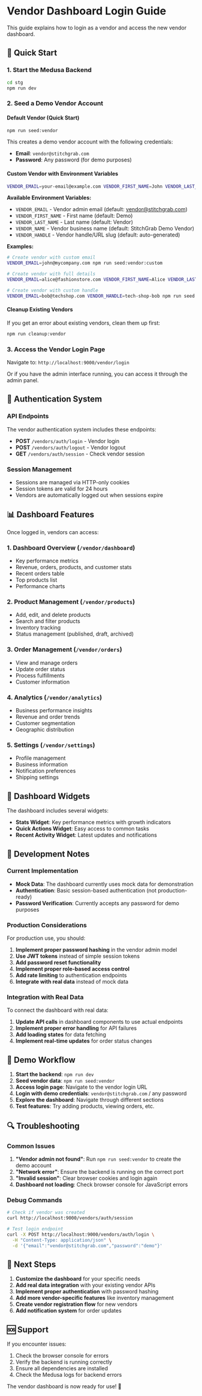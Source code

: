 # Vendor Dashboard Login Guide

This guide explains how to login as a vendor and access the new vendor dashboard.

## 🚀 Quick Start

### 1. Start the Medusa Backend

```bash
cd stg
npm run dev
```

### 2. Seed a Demo Vendor Account

#### **Default Vendor (Quick Start)**
```bash
npm run seed:vendor
```

This creates a demo vendor account with the following credentials:
- **Email**: `vendor@stitchgrab.com`
- **Password**: Any password (for demo purposes)

#### **Custom Vendor with Environment Variables**
```bash
VENDOR_EMAIL=your-email@example.com VENDOR_FIRST_NAME=John VENDOR_LAST_NAME=Doe VENDOR_NAME="My Custom Vendor" npm run seed:vendor:custom
```

**Available Environment Variables:**
- `VENDOR_EMAIL` - Vendor admin email (default: vendor@stitchgrab.com)
- `VENDOR_FIRST_NAME` - First name (default: Demo)
- `VENDOR_LAST_NAME` - Last name (default: Vendor)
- `VENDOR_NAME` - Vendor business name (default: StitchGrab Demo Vendor)
- `VENDOR_HANDLE` - Vendor handle/URL slug (default: auto-generated)

**Examples:**
```bash
# Create vendor with custom email
VENDOR_EMAIL=john@mycompany.com npm run seed:vendor:custom

# Create vendor with full details
VENDOR_EMAIL=alice@fashionstore.com VENDOR_FIRST_NAME=Alice VENDOR_LAST_NAME=Smith VENDOR_NAME="Fashion Store Inc" npm run seed:vendor:custom

# Create vendor with custom handle
VENDOR_EMAIL=bob@techshop.com VENDOR_HANDLE=tech-shop-bob npm run seed:vendor:custom
```

#### **Cleanup Existing Vendors**
If you get an error about existing vendors, clean them up first:
```bash
npm run cleanup:vendor
```

### 3. Access the Vendor Login Page

Navigate to: `http://localhost:9000/vendor/login`

Or if you have the admin interface running, you can access it through the admin panel.

## 🔐 Authentication System

### API Endpoints

The vendor authentication system includes these endpoints:

- **POST** `/vendors/auth/login` - Vendor login
- **POST** `/vendors/auth/logout` - Vendor logout  
- **GET** `/vendors/auth/session` - Check vendor session

### Session Management

- Sessions are managed via HTTP-only cookies
- Session tokens are valid for 24 hours
- Vendors are automatically logged out when sessions expire

## 📊 Dashboard Features

Once logged in, vendors can access:

### 1. **Dashboard Overview** (`/vendor/dashboard`)
- Key performance metrics
- Revenue, orders, products, and customer stats
- Recent orders table
- Top products list
- Performance charts

### 2. **Product Management** (`/vendor/products`)
- Add, edit, and delete products
- Search and filter products
- Inventory tracking
- Status management (published, draft, archived)

### 3. **Order Management** (`/vendor/orders`)
- View and manage orders
- Update order status
- Process fulfillments
- Customer information

### 4. **Analytics** (`/vendor/analytics`)
- Business performance insights
- Revenue and order trends
- Customer segmentation
- Geographic distribution

### 5. **Settings** (`/vendor/settings`)
- Profile management
- Business information
- Notification preferences
- Shipping settings

## 🧩 Dashboard Widgets

The dashboard includes several widgets:

- **Stats Widget**: Key performance metrics with growth indicators
- **Quick Actions Widget**: Easy access to common tasks
- **Recent Activity Widget**: Latest updates and notifications

## 🔧 Development Notes

### Current Implementation

- **Mock Data**: The dashboard currently uses mock data for demonstration
- **Authentication**: Basic session-based authentication (not production-ready)
- **Password Verification**: Currently accepts any password for demo purposes

### Production Considerations

For production use, you should:

1. **Implement proper password hashing** in the vendor admin model
2. **Use JWT tokens** instead of simple session tokens
3. **Add password reset functionality**
4. **Implement proper role-based access control**
5. **Add rate limiting** to authentication endpoints
6. **Integrate with real data** instead of mock data

### Integration with Real Data

To connect the dashboard with real data:

1. **Update API calls** in dashboard components to use actual endpoints
2. **Implement proper error handling** for API failures
3. **Add loading states** for data fetching
4. **Implement real-time updates** for order status changes

## 🎯 Demo Workflow

1. **Start the backend**: `npm run dev`
2. **Seed vendor data**: `npm run seed:vendor`
3. **Access login page**: Navigate to the vendor login URL
4. **Login with demo credentials**: `vendor@stitchgrab.com` / any password
5. **Explore the dashboard**: Navigate through different sections
6. **Test features**: Try adding products, viewing orders, etc.

## 🔍 Troubleshooting

### Common Issues

1. **"Vendor admin not found"**: Run `npm run seed:vendor` to create the demo account
2. **"Network error"**: Ensure the backend is running on the correct port
3. **"Invalid session"**: Clear browser cookies and login again
4. **Dashboard not loading**: Check browser console for JavaScript errors

### Debug Commands

```bash
# Check if vendor was created
curl http://localhost:9000/vendors/auth/session

# Test login endpoint
curl -X POST http://localhost:9000/vendors/auth/login \
  -H "Content-Type: application/json" \
  -d '{"email":"vendor@stitchgrab.com","password":"demo"}'
```

## 📝 Next Steps

1. **Customize the dashboard** for your specific needs
2. **Add real data integration** with your existing vendor APIs
3. **Implement proper authentication** with password hashing
4. **Add more vendor-specific features** like inventory management
5. **Create vendor registration flow** for new vendors
6. **Add notification system** for order updates

## 🆘 Support

If you encounter issues:

1. Check the browser console for errors
2. Verify the backend is running correctly
3. Ensure all dependencies are installed
4. Check the Medusa logs for backend errors

The vendor dashboard is now ready for use! 🎉 